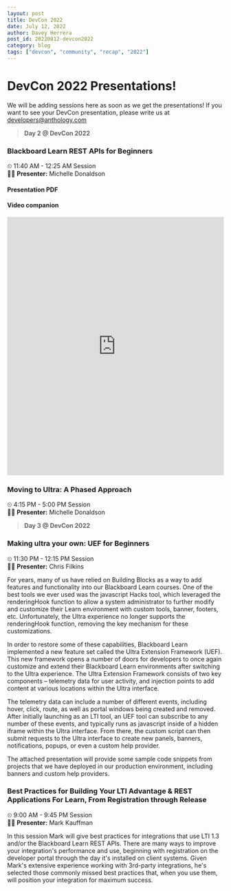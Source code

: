 ```yaml
---
layout: post
title: DevCon 2022
date: July 12, 2022
author: Davey Herrera
post_id: 20220812-devcon2022
category: blog
tags: ["devcon", "community", "recap", "2022"]
---
```


# DevCon 2022 Presentations!

We will be adding sessions here as soon as we get the presentations! If you want to see your DevCon presentation, please write us at developers@anthology.com

> **Day 2 @ DevCon 2022**

### Blackboard Learn REST APIs for Beginners
⏲ 11:40 AM - 12:25 AM Session
<br/>
👨‍💻 **Presenter:** Michelle Donaldson

#### Presentation PDF

<object data="/assets/files/devcon2022-restapi4beginners.pdf" width="100%" height="600" type="application/pdf" ></object>

#### Video companion
<iframe width="100%" height="600" src="https://www.youtube.com/embed/fOo04uMcsDA" title="Blackboard Learn REST API for beginners" frameborder="0" allow="accelerometer; autoplay; clipboard-write; encrypted-media; gyroscope; picture-in-picture" allowfullscreen></iframe>

### Moving to Ultra: A Phased Approach
⏲ 4:15 PM - 5:00 PM Session
<br/>
👩‍💻 **Presenter:** Michelle Donaldson

<object data="/assets/files/devcon2022-moving2ultra-phasedaoproach.pdf" width="100%" height="600" type="application/pdf" ></object>

> **Day 3 @ DevCon 2022**

### Making ultra your own: UEF for Beginners

⏲ 11:30 PM - 12:15 PM Session
<br/>
👨‍💻 **Presenter:** Chris Filkins

For years, many of us have relied on Building Blocks as a way to add features and functionality into our Blackboard Learn courses.  One of the best tools we ever used was the javascript Hacks tool, which leveraged the renderingHook function to allow a system administrator to further modify and customize their Learn environment with custom tools, banner, footers, etc.  Unfortunately, the Ultra experience no longer supports the renderingHook function, removing the key mechanism for these customizations. 

In order to restore some of these capabilities, Blackboard Learn implemented a new feature set called the Ultra Extension Framework (UEF).  This new framework opens a number of doors for developers to once again customize and extend their Blackboard Learn environments after switching to the Ultra experience.  The Ultra Extension Framework consists of two key components – telemetry data for user activity, and injection points to add content at various locations within the Ultra interface. 

The telemetry data can include a number of different events, including hover, click, route, as well as portal windows being created and removed.  After initially launching as an LTI tool, an UEF tool can subscribe to any number of these events, and typically runs as javascript inside of a hidden iframe within the Ultra interface.  From there, the custom script can then submit requests to the Ultra interface to create new panels, banners, notifications, popups, or even a custom help provider. 

The attached presentation will provide some sample code snippets from projects that we have deployed in our production environment, including banners and custom help providers. 

<object data="/assets/files/devcon2022-makingultrayourown.pdf" width="100%" height="600" type="application/pdf" ></object>

### Best Practices for Building Your LTI Advantage & REST Applications For Learn, From Registration through Release

⏲ 9:00 AM - 9:45 PM Session
<br/>
👨‍💻 **Presenter:** Mark Kauffman

In this session Mark will give best practices for integrations that use LTI 1.3 and/or the Blackboard Learn REST APIs. There are many ways to improve your integration's performance and use, beginning with registration on the developer portal through the day it's installed on client systems. Given Mark's extensive experience working with 3rd-party integrations, he's selected those commonly missed best practices that, when you use them, will position your integration for maximum success.

<object data="/assets/files/devcon2022-bp4bLTIadvantageandRESTapp4learn.pdf" width="100%" height="600" type="application/pdf" ></object>